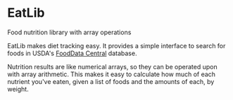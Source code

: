 # EatLib
Food nutrition library with array operations

EatLib makes diet tracking easy. It provides a simple interface to search for
foods in USDA's [FoodData Central](https://fdc.nal.usda.gov/) database.

Nutrition results are like numerical arrays, so they can be operated upon with
array arithmetic. This makes it easy to calculate how much of each nutrient
you've eaten, given a list of foods and the amounts of each, by weight.
